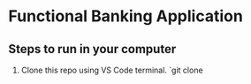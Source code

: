 # Functional Banking Application
## Steps to run in your computer
1. Clone this repo using VS Code terminal.
`git clone 
